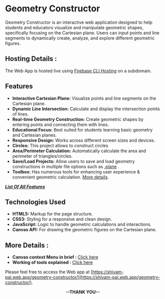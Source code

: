# Geometry Constructor
Geometry Constructor is an interactive web application designed to help students and educators visualize and manipulate geometric shapes, specifically focusing on the Cartesian plane. Users can input points and line segments to dynamically create, analyze, and explore different geometric figures.

## Hosting Details : 
The Web App is hosted live using [Firebase CLI Hosting](https://firebase.google.com/docs/hosting) on a subdomain.

## Features
- **Interactive Cartesian Plane:** Visualize points and line segments on the Cartesian plane.
- **Dynamic Line Intersection:** Calculate and display the intersection points of lines.
- **Real-time Geometry Construction:** Create geometric shapes by entering points and connecting them with lines.
- **Educational Focus:** Best suited for students learning basic geometry and Cartesian planes.
- **Responsive Design:** Works across different screen sizes and devices.
- **Circles:** This project allows to construct circles
- **Area/Perimeter Calculation:** Automatically calculate the area and perimeter of triangles/circles.
- **Save/Load Projects:** Allow users to save and load geometry constructions in multiple file options such as [.plane](info/plane-file.md) .
- **Toolbox:** Has numerous tools for enhancing user experience & convenient geometric calculation. [More details](toolbox/tree.md).

***[List Of All Features](info/features.md)***
  
## Technologies Used
- **HTML5:** Markup for the page structure.
- **CSS3:** Styling for a responsive and clean design.
- **JavaScript:** Logic to handle geometric calculations and interactions.
- **Canvas API:** For drawing the geometric figures on the Cartesian plane.

## More Details : 
- **Canvas context Menu in brief :** [Click here](info/context-menu.md)
- **Working of tools explained :** [Click here](toolbox/tree.md)

Please feel free to access the Web app at [https://shivam-pai.web.app/geometry-constructor/](https://shivam-pai.web.app/geometry-constructor/).

<div align="center"><b>--THANK YOU--</b></div>
